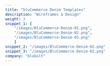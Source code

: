 ```yaml
---
title: "bluCommerce Denim Templates"
description: "Wireframes & Design"
weight: 3
snippet_1: [
    "/images/BluCommerce-Denim-01.png",
    "/images/BluCommerce-Denim-02.png",
    "/images/BluCommerce-Denim-03.png"
    ]
snippet_2: "/images/BluCommerce-Denim-02.png"
snippet_3: "/images/BluCommerce-Denim-02.png"
company: "blubolt"
---
```


